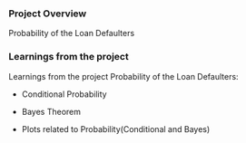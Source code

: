 ### Project Overview

 Probability of the Loan Defaulters


### Learnings from the project

 Learnings from the project Probability of the Loan Defaulters:

- Conditional Probability

- Bayes Theorem

- Plots related to Probability(Conditional and Bayes)


